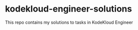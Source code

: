                           
# kodekloud-engineer-solutions

This repo contains my solutions to tasks in KodeKloud Engineer
